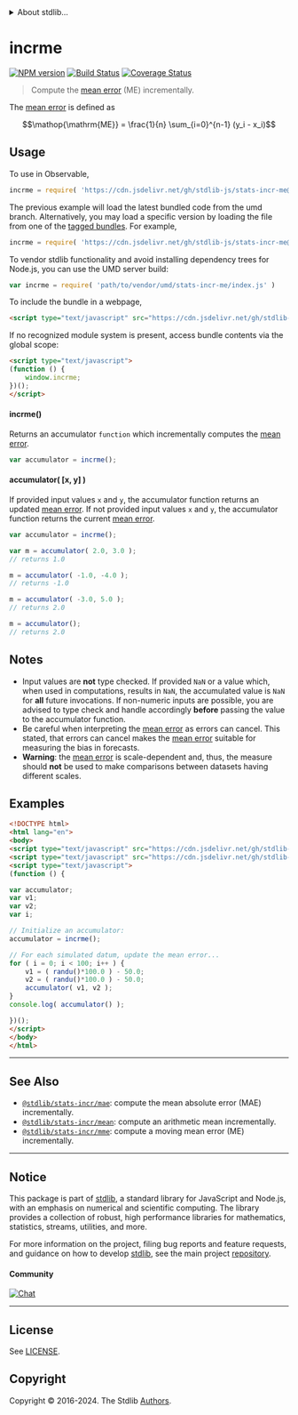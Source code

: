<!--

@license Apache-2.0

Copyright (c) 2018 The Stdlib Authors.

Licensed under the Apache License, Version 2.0 (the "License");
you may not use this file except in compliance with the License.
You may obtain a copy of the License at

   http://www.apache.org/licenses/LICENSE-2.0

Unless required by applicable law or agreed to in writing, software
distributed under the License is distributed on an "AS IS" BASIS,
WITHOUT WARRANTIES OR CONDITIONS OF ANY KIND, either express or implied.
See the License for the specific language governing permissions and
limitations under the License.

-->


<details>
  <summary>
    About stdlib...
  </summary>
  <p>We believe in a future in which the web is a preferred environment for numerical computation. To help realize this future, we've built stdlib. stdlib is a standard library, with an emphasis on numerical and scientific computation, written in JavaScript (and C) for execution in browsers and in Node.js.</p>
  <p>The library is fully decomposable, being architected in such a way that you can swap out and mix and match APIs and functionality to cater to your exact preferences and use cases.</p>
  <p>When you use stdlib, you can be absolutely certain that you are using the most thorough, rigorous, well-written, studied, documented, tested, measured, and high-quality code out there.</p>
  <p>To join us in bringing numerical computing to the web, get started by checking us out on <a href="https://github.com/stdlib-js/stdlib">GitHub</a>, and please consider <a href="https://opencollective.com/stdlib">financially supporting stdlib</a>. We greatly appreciate your continued support!</p>
</details>

# incrme

[![NPM version][npm-image]][npm-url] [![Build Status][test-image]][test-url] [![Coverage Status][coverage-image]][coverage-url] <!-- [![dependencies][dependencies-image]][dependencies-url] -->

> Compute the [mean error][mean-absolute-error] (ME) incrementally.

<section class="intro">

The [mean error][mean-absolute-error] is defined as

<!-- <equation class="equation" label="eq:mean_error" align="center" raw="\operatorname{ME} = \frac{1}{n} \sum_{i=0}^{n-1} (y_i - x_i)" alt="Equation for the mean error."> -->

```math
\mathop{\mathrm{ME}} = \frac{1}{n} \sum_{i=0}^{n-1} (y_i - x_i)
```

<!-- <div class="equation" align="center" data-raw-text="\operatorname{ME} = \frac{1}{n} \sum_{i=0}^{n-1} (y_i - x_i)" data-equation="eq:mean_error">
    <img src="https://cdn.jsdelivr.net/gh/stdlib-js/stdlib@7d6e6319f451be0997d35a6cf491b08e1f2cb5cf/lib/node_modules/@stdlib/stats/incr/me/docs/img/equation_mean_error.svg" alt="Equation for the mean error.">
    <br>
</div> -->

<!-- </equation> -->

</section>

<!-- /.intro -->



<section class="usage">

## Usage

To use in Observable,

```javascript
incrme = require( 'https://cdn.jsdelivr.net/gh/stdlib-js/stats-incr-me@umd/browser.js' )
```
The previous example will load the latest bundled code from the umd branch. Alternatively, you may load a specific version by loading the file from one of the [tagged bundles](https://github.com/stdlib-js/stats-incr-me/tags). For example,

```javascript
incrme = require( 'https://cdn.jsdelivr.net/gh/stdlib-js/stats-incr-me@v0.2.1-umd/browser.js' )
```

To vendor stdlib functionality and avoid installing dependency trees for Node.js, you can use the UMD server build:

```javascript
var incrme = require( 'path/to/vendor/umd/stats-incr-me/index.js' )
```

To include the bundle in a webpage,

```html
<script type="text/javascript" src="https://cdn.jsdelivr.net/gh/stdlib-js/stats-incr-me@umd/browser.js"></script>
```

If no recognized module system is present, access bundle contents via the global scope:

```html
<script type="text/javascript">
(function () {
    window.incrme;
})();
</script>
```

#### incrme()

Returns an accumulator `function` which incrementally computes the [mean error][mean-absolute-error].

```javascript
var accumulator = incrme();
```

#### accumulator( \[x, y] )

If provided input values `x` and `y`, the accumulator function returns an updated [mean error][mean-absolute-error]. If not provided input values `x` and `y`, the accumulator function returns the current [mean error][mean-absolute-error].

```javascript
var accumulator = incrme();

var m = accumulator( 2.0, 3.0 );
// returns 1.0

m = accumulator( -1.0, -4.0 );
// returns -1.0

m = accumulator( -3.0, 5.0 );
// returns 2.0

m = accumulator();
// returns 2.0
```

</section>

<!-- /.usage -->

<section class="notes">

## Notes

-   Input values are **not** type checked. If provided `NaN` or a value which, when used in computations, results in `NaN`, the accumulated value is `NaN` for **all** future invocations. If non-numeric inputs are possible, you are advised to type check and handle accordingly **before** passing the value to the accumulator function.
-   Be careful when interpreting the [mean error][mean-absolute-error] as errors can cancel. This stated, that errors can cancel makes the [mean error][mean-absolute-error] suitable for measuring the bias in forecasts.
-   **Warning**: the [mean error][mean-absolute-error] is scale-dependent and, thus, the measure should **not** be used to make comparisons between datasets having different scales.

</section>

<!-- /.notes -->

<section class="examples">

## Examples

<!-- eslint no-undef: "error" -->

```html
<!DOCTYPE html>
<html lang="en">
<body>
<script type="text/javascript" src="https://cdn.jsdelivr.net/gh/stdlib-js/random-base-randu@umd/browser.js"></script>
<script type="text/javascript" src="https://cdn.jsdelivr.net/gh/stdlib-js/stats-incr-me@umd/browser.js"></script>
<script type="text/javascript">
(function () {

var accumulator;
var v1;
var v2;
var i;

// Initialize an accumulator:
accumulator = incrme();

// For each simulated datum, update the mean error...
for ( i = 0; i < 100; i++ ) {
    v1 = ( randu()*100.0 ) - 50.0;
    v2 = ( randu()*100.0 ) - 50.0;
    accumulator( v1, v2 );
}
console.log( accumulator() );

})();
</script>
</body>
</html>
```

</section>

<!-- /.examples -->

<!-- Section for related `stdlib` packages. Do not manually edit this section, as it is automatically populated. -->

<section class="related">

* * *

## See Also

-   <span class="package-name">[`@stdlib/stats-incr/mae`][@stdlib/stats/incr/mae]</span><span class="delimiter">: </span><span class="description">compute the mean absolute error (MAE) incrementally.</span>
-   <span class="package-name">[`@stdlib/stats-incr/mean`][@stdlib/stats/incr/mean]</span><span class="delimiter">: </span><span class="description">compute an arithmetic mean incrementally.</span>
-   <span class="package-name">[`@stdlib/stats-incr/mme`][@stdlib/stats/incr/mme]</span><span class="delimiter">: </span><span class="description">compute a moving mean error (ME) incrementally.</span>

</section>

<!-- /.related -->

<!-- Section for all links. Make sure to keep an empty line after the `section` element and another before the `/section` close. -->


<section class="main-repo" >

* * *

## Notice

This package is part of [stdlib][stdlib], a standard library for JavaScript and Node.js, with an emphasis on numerical and scientific computing. The library provides a collection of robust, high performance libraries for mathematics, statistics, streams, utilities, and more.

For more information on the project, filing bug reports and feature requests, and guidance on how to develop [stdlib][stdlib], see the main project [repository][stdlib].

#### Community

[![Chat][chat-image]][chat-url]

---

## License

See [LICENSE][stdlib-license].


## Copyright

Copyright &copy; 2016-2024. The Stdlib [Authors][stdlib-authors].

</section>

<!-- /.stdlib -->

<!-- Section for all links. Make sure to keep an empty line after the `section` element and another before the `/section` close. -->

<section class="links">

[npm-image]: http://img.shields.io/npm/v/@stdlib/stats-incr-me.svg
[npm-url]: https://npmjs.org/package/@stdlib/stats-incr-me

[test-image]: https://github.com/stdlib-js/stats-incr-me/actions/workflows/test.yml/badge.svg?branch=v0.2.1
[test-url]: https://github.com/stdlib-js/stats-incr-me/actions/workflows/test.yml?query=branch:v0.2.1

[coverage-image]: https://img.shields.io/codecov/c/github/stdlib-js/stats-incr-me/main.svg
[coverage-url]: https://codecov.io/github/stdlib-js/stats-incr-me?branch=main

<!--

[dependencies-image]: https://img.shields.io/david/stdlib-js/stats-incr-me.svg
[dependencies-url]: https://david-dm.org/stdlib-js/stats-incr-me/main

-->

[chat-image]: https://img.shields.io/gitter/room/stdlib-js/stdlib.svg
[chat-url]: https://app.gitter.im/#/room/#stdlib-js_stdlib:gitter.im

[stdlib]: https://github.com/stdlib-js/stdlib

[stdlib-authors]: https://github.com/stdlib-js/stdlib/graphs/contributors

[umd]: https://github.com/umdjs/umd
[es-module]: https://developer.mozilla.org/en-US/docs/Web/JavaScript/Guide/Modules

[deno-url]: https://github.com/stdlib-js/stats-incr-me/tree/deno
[deno-readme]: https://github.com/stdlib-js/stats-incr-me/blob/deno/README.md
[umd-url]: https://github.com/stdlib-js/stats-incr-me/tree/umd
[umd-readme]: https://github.com/stdlib-js/stats-incr-me/blob/umd/README.md
[esm-url]: https://github.com/stdlib-js/stats-incr-me/tree/esm
[esm-readme]: https://github.com/stdlib-js/stats-incr-me/blob/esm/README.md
[branches-url]: https://github.com/stdlib-js/stats-incr-me/blob/main/branches.md

[stdlib-license]: https://raw.githubusercontent.com/stdlib-js/stats-incr-me/main/LICENSE

[mean-absolute-error]: https://en.wikipedia.org/wiki/Mean_absolute_error

<!-- <related-links> -->

[@stdlib/stats/incr/mae]: https://github.com/stdlib-js/stats-incr-mae/tree/umd

[@stdlib/stats/incr/mean]: https://github.com/stdlib-js/stats-incr-mean/tree/umd

[@stdlib/stats/incr/mme]: https://github.com/stdlib-js/stats-incr-mme/tree/umd

<!-- </related-links> -->

</section>

<!-- /.links -->

